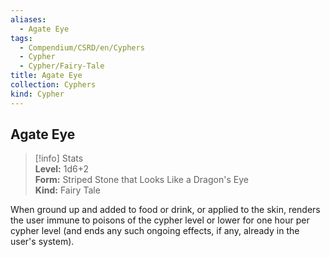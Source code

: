 ```yaml
---
aliases:
  - Agate Eye
tags:
  - Compendium/CSRD/en/Cyphers
  - Cypher
  - Cypher/Fairy-Tale
title: Agate Eye
collection: Cyphers
kind: Cypher
---
```

## Agate Eye  
>[!info] Stats  
> **Level:** 1d6+2  
> **Form:** Striped Stone that Looks Like a Dragon's Eye  
> **Kind:** Fairy Tale
  
When ground up and added to food or drink, or applied to the skin, renders the user immune to poisons of the cypher level or lower for one hour per cypher level (and ends any such ongoing effects, if any, already in the user's system).